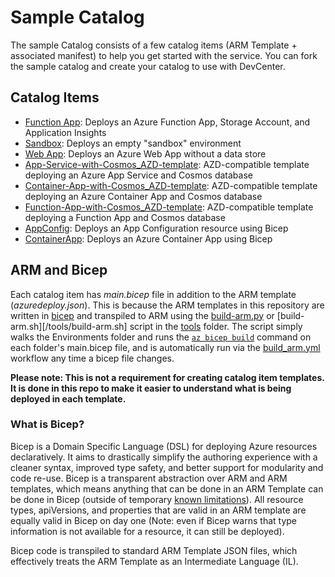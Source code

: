 # Sample Catalog

The sample Catalog consists of a few catalog items (ARM Template + associated manifest) to help you get started with the service. You can fork the sample catalog and create your catalog to use with DevCenter.

## Catalog Items

- [Function App](FunctionApp): Deploys an Azure Function App, Storage Account, and Application Insights
- [Sandbox](Sandbox): Deploys an empty "sandbox" environment
- [Web App](WebApp): Deploys an Azure Web App without a data store
- [App-Service-with-Cosmos_AZD-template](App-Service-with-Cosmos_AZD-template): AZD-compatible template deploying an Azure App Service and Cosmos database
- [Container-App-with-Cosmos_AZD-template](Container-App-with-Cosmos_AZD-template): AZD-compatible template deploying an Azure Container App and Cosmos database
- [Function-App-with-Cosmos_AZD-template](Function-App-with-Cosmos_AZD-template): AZD-compatible template deploying a Function App and Cosmos database
- [AppConfig](AppConfig): Deploys an App Configuration resource using Bicep
- [ContainerApp](ContainerApp): Deploys an Azure Container App using Bicep

## ARM and Bicep

Each catalog item has _main.bicep_ file in addition to the ARM template (_azuredeploy.json_). This is because the ARM templates in this repository are written in [bicep](https://github.com/Azure/bicep) and transpiled to ARM using the [build-arm.py](/tools/build-arm.py) or [build-arm.sh][/tools/build-arm.sh] script in the [tools](/tools/) folder. The script simply walks the Environments folder and runs the [`az bicep build`](https://learn.microsoft.com/en-us/cli/azure/bicep?view=azure-cli-latest#az-bicep-build) command on each folder's main.bicep file, and is automatically run via the [build_arm.yml](/.github/workflows/build_arm.yml) workflow any time a bicep file changes.

**Please note: This is not a requirement for creating catalog item templates. It is done in this repo to make it easier to understand what is being deployed in each template.**

### What is Bicep?

Bicep is a Domain Specific Language (DSL) for deploying Azure resources declaratively. It aims to drastically simplify the authoring experience with a cleaner syntax, improved type safety, and better support for modularity and code re-use. Bicep is a transparent abstraction over ARM and ARM templates, which means anything that can be done in an ARM Template can be done in Bicep (outside of temporary [known limitations](https://github.com/Azure/bicep#known-limitations)). All resource types, apiVersions, and properties that are valid in an ARM template are equally valid in Bicep on day one (Note: even if Bicep warns that type information is not available for a resource, it can still be deployed).

Bicep code is transpiled to standard ARM Template JSON files, which effectively treats the ARM Template as an Intermediate Language (IL).
